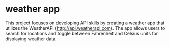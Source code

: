# weather app
 This project focuses on developing API skills by creating a weather app that utilizes the WeatherAPI (http://api.weatherapi.com). The app allows users to search for locations and toggle between Fahrenheit and Celsius units for displaying weather data.
